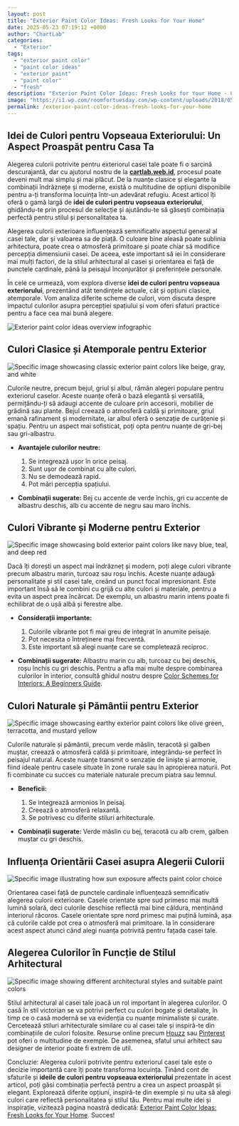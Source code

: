 ```yaml
---
layout: post
title: "Exterior Paint Color Ideas: Fresh Looks for Your Home"
date: 2025-05-23 07:19:12 +0000
author: "ChartLab"
categories:
  - "Exterior"
tags:
  - "exterior paint color"
  - "paint color ideas"
  - "exterior paint"
  - "paint color"
  - "fresh"
description: "Exterior Paint Color Ideas: Fresh Looks for Your Home - Complete guide and comprehensive analysis"
image: "https://i1.wp.com/roomfortuesday.com/wp-content/uploads/2018/05/Classic-Exterior-Paint-Colors-Soft-Gray-Taupe.jpg?ssl=1"
permalink: /exterior-paint-color-ideas-fresh-looks-for-your-home
---
```


## Idei de Culori pentru Vopseaua Exteriorului: Un Aspect Proaspăt pentru Casa Ta

<!--more-->

Alegerea culorii potrivite pentru exteriorul casei tale poate fi o sarcină descurajantă, dar cu ajutorul nostru de la [**cartlab.web.id**](https://cartlab.web.id), procesul poate deveni mult mai simplu și mai plăcut.  De la nuanțe clasice și elegante la combinații îndrăznețe și moderne, există o multitudine de opțiuni disponibile pentru a-ți transforma locuința într-un adevărat refugiu.  Acest articol îți oferă o gamă largă de **idei de culori pentru vopseaua exteriorului**, ghidându-te prin procesul de selecție și ajutându-te să găsești combinația perfectă pentru stilul și personalitatea ta.

Alegerea culorii exterioare influențează semnificativ aspectul general al casei tale, dar și valoarea sa de piață.  O culoare bine aleasă poate sublinia arhitectura, poate crea o atmosferă primitoare și poate chiar să modifice percepția dimensiunii casei.  De aceea, este important să iei în considerare mai mulți factori, de la stilul arhitectural al casei și orientarea ei față de punctele cardinale, până la peisajul înconjurător și preferințele personale.

În cele ce urmează, vom explora diverse **idei de culori pentru vopseaua exteriorului**, prezentând atât tendințele actuale, cât și opțiuni clasice, atemporale.  Vom analiza diferite scheme de culori, vom discuta despre impactul culorilor asupra percepției spațiului și vom oferi sfaturi practice pentru a face cea mai bună alegere.


![Exterior paint color ideas overview infographic](https://i.pinimg.com/originals/ba/5b/9d/ba5b9dd88e3f35c1e731fa3c80818d63.png)


## Culori Clasice și Atemporale pentru Exterior

![Specific image showcasing classic exterior paint colors like beige, gray, and white](https://i1.wp.com/roomfortuesday.com/wp-content/uploads/2018/05/Classic-Exterior-Paint-Colors-Soft-Gray-Taupe.jpg?ssl=1)

Culorile neutre, precum bejul, griul și albul, rămân alegeri populare pentru exteriorul caselor. Aceste nuanțe oferă o bază elegantă și versatilă, permițându-ți să adaugi accente de culoare prin accesorii, mobilier de grădină sau plante.  Bejul creează o atmosferă caldă și primitoare, griul emană rafinament și modernitate, iar albul oferă o senzație de curățenie și spațiu.  Pentru un aspect mai sofisticat, poți opta pentru nuanțe de gri-bej sau gri-albastru.

* **Avantajele culorilor neutre:**
    1. Se integrează ușor în orice peisaj.
    2. Sunt ușor de combinat cu alte culori.
    3. Nu se demodează rapid.
    4. Pot mări percepția spațiului.

* **Combinații sugerate:** Bej cu accente de verde închis, gri cu accente de albastru deschis, alb cu accente de negru sau maro închis.


## Culori Vibrante și Moderne pentru Exterior

![Specific image showcasing bold exterior paint colors like navy blue, teal, and deep red](https://cdn.homedit.com/wp-content/uploads/2016/06/Dark-navy-house.jpeg)

Dacă îți dorești un aspect mai îndrăzneț și modern, poți alege culori vibrante precum albastru marin, turcoaz sau roșu închis.  Aceste nuanțe adaugă personalitate și stil casei tale, creând un punct focal impresionant.  Este important însă să le combini cu grijă cu alte culori și materiale, pentru a evita un aspect prea încărcat.  De exemplu, un albastru marin intens poate fi echilibrat de o ușă albă și ferestre albe.

* **Considerații importante:**
    1. Culorile vibrante pot fi mai greu de integrat în anumite peisaje.
    2. Pot necesita o întreținere mai frecventă.
    3. Este important să alegi nuanțe care se completează reciproc.

* **Combinații sugerate:** Albastru marin cu alb, turcoaz cu bej deschis, roșu închis cu gri deschis.  Pentru a afla mai multe despre combinarea culorilor în interior, consultă ghidul nostru despre [Color Schemes for Interiors: A Beginners Guide](cartlab.web.id/color-schemes-for-interiors-a-beginners-guide).


## Culori Naturale și Pământii pentru Exterior

![Specific image showcasing earthy exterior paint colors like olive green, terracotta, and mustard yellow](https://paintcolorproject.com/wp-content/uploads/2023/03/2-512x1024.jpg)

Culorile naturale și pământii, precum verde măslin, teracotă și galben muștar, creează o atmosferă caldă și primitoare, integrându-se perfect în peisajul natural. Aceste nuanțe transmit o senzație de liniște și armonie, fiind ideale pentru casele situate în zone rurale sau în apropierea naturii.  Pot fi combinate cu succes cu materiale naturale precum piatra sau lemnul.

* **Beneficii:**
    1. Se integrează armonios în peisaj.
    2. Creează o atmosferă relaxantă.
    3. Se potrivesc cu diferite stiluri arhitecturale.

* **Combinații sugerate:** Verde măslin cu bej, teracotă cu alb crem, galben muștar cu gri deschis.


##  Influența Orientării Casei asupra Alegerii Culorii

![Specific image illustrating how sun exposure affects paint color choice](https://mypropainters.com/wp-content/uploads/2023/08/PP_August_Blog_2.png)

Orientarea casei față de punctele cardinale influențează semnificativ alegerea culorii exterioare.  Casele orientate spre sud primesc mai multă lumină solară, deci culorile deschise reflectă mai bine căldura, menținând interiorul răcoros.  Casele orientate spre nord primesc mai puțină lumină, așa că culorile calde pot crea o atmosferă mai primitoare.  Ia în considerare acest aspect atunci când alegi nuanța potrivită pentru fațada casei tale.


##  Alegerea Culorilor în Funcție de Stilul Arhitectural

![Specific image showing different architectural styles and suitable paint colors](https://i.etsystatic.com/25481653/r/il/9753cd/4506147054/il_fullxfull.4506147054_1srl.jpg)

Stilul arhitectural al casei tale joacă un rol important în alegerea culorilor.  O casă în stil victorian se va potrivi perfect cu culori bogate și detaliate, în timp ce o casă modernă se va evidenția cu nuanțe minimaliste și curate.  Cercetează stiluri arhitecturale similare cu al casei tale și inspiră-te din combinațiile de culori folosite.  Resurse online precum [Houzz](https://www.houzz.com/) sau [Pinterest](https://www.pinterest.com/) pot oferi o multitudine de exemple.  De asemenea, sfatul unui arhitect sau designer de interior poate fi extrem de util.


Concluzie:  Alegerea culorii potrivite pentru exteriorul casei tale este o decizie importantă care îți poate transforma locuința.  Ținând cont de sfaturile și **ideile de culori pentru vopseaua exteriorului** prezentate în acest articol, poți găsi combinația perfectă pentru a crea un aspect proaspăt și elegant.  Explorează diferite opțiuni, inspiră-te din exemple și nu uita să alegi culori care reflectă personalitatea și stilul tău. Pentru mai multe idei și inspirație, vizitează pagina noastră dedicată: [Exterior Paint Color Ideas: Fresh Looks for Your Home](cartlab.web.id/exterior-paint-color-ideas-fresh-looks-for-your-home).  Succes!
